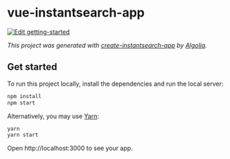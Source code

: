 # vue-instantsearch-app

[![Edit getting-started](https://codesandbox.io/static/img/play-codesandbox.svg)](https://codesandbox.io/s/github/algolia/instantsearch/tree/master/examples/vue/getting-started)

_This project was generated with [create-instantsearch-app](https://github.com/algolia/instantsearch/tree/master/packages/create-instantsearch-app) by [Algolia](https://algolia.com)._

## Get started

To run this project locally, install the dependencies and run the local server:

```sh
npm install
npm start
```

Alternatively, you may use [Yarn](https://http://yarnpkg.com/):

```sh
yarn
yarn start
```

Open http://localhost:3000 to see your app.
